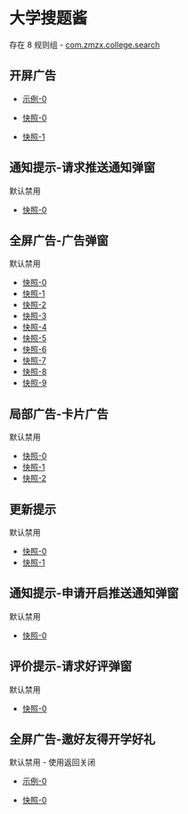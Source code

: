 # 大学搜题酱

存在 8 规则组 - [com.zmzx.college.search](/src/apps/com.zmzx.college.search.ts)

## 开屏广告

- [示例-0](https://m.gkd.li/57941037/45daad88-68a3-41b9-933a-943eeae0e4ff)

- [快照-0](https://i.gkd.li/i/12867875)
- [快照-1](https://i.gkd.li/i/14434685)

## 通知提示-请求推送通知弹窗

默认禁用

- [快照-0](https://i.gkd.li/i/12867853)

## 全屏广告-广告弹窗

默认禁用

- [快照-0](https://i.gkd.li/i/12867751)
- [快照-1](https://i.gkd.li/i/12894813)
- [快照-2](https://i.gkd.li/i/13522998)
- [快照-3](https://i.gkd.li/i/14554866)
- [快照-4](https://i.gkd.li/i/13451304)
- [快照-5](https://i.gkd.li/i/14519779)
- [快照-6](https://i.gkd.li/i/14731371)
- [快照-7](https://i.gkd.li/i/13523288)
- [快照-8](https://i.gkd.li/i/12893408)
- [快照-9](https://i.gkd.li/i/13929945)

## 局部广告-卡片广告

默认禁用

- [快照-0](https://i.gkd.li/i/13849755)
- [快照-1](https://i.gkd.li/i/13929965)
- [快照-2](https://i.gkd.li/i/13063381)

## 更新提示

默认禁用

- [快照-0](https://i.gkd.li/i/13063373)
- [快照-1](https://i.gkd.li/i/13623469)

## 通知提示-申请开启推送通知弹窗

默认禁用

- [快照-0](https://i.gkd.li/i/13440939)

## 评价提示-请求好评弹窗

默认禁用

- [快照-0](https://i.gkd.li/i/13476308)

## 全屏广告-邀好友得开学好礼

默认禁用 - 使用返回关闭

- [示例-0](https://m.gkd.li/57941037/d625fcaa-4cf3-4c92-9b27-10542b0262bb)

- [快照-0](https://i.gkd.li/i/14555042)
